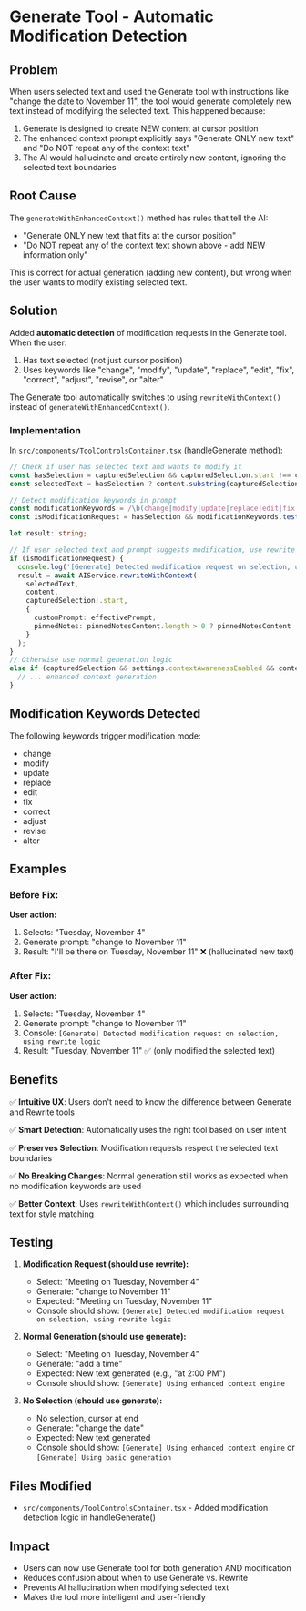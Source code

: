 # Generate Tool - Automatic Modification Detection

## Problem

When users selected text and used the Generate tool with instructions like "change the date to November 11", the tool would generate completely new text instead of modifying the selected text. This happened because:

1. Generate is designed to create NEW content at cursor position
2. The enhanced context prompt explicitly says "Generate ONLY new text" and "Do NOT repeat any of the context text"
3. The AI would hallucinate and create entirely new content, ignoring the selected text boundaries

## Root Cause

The `generateWithEnhancedContext()` method has rules that tell the AI:
- "Generate ONLY new text that fits at the cursor position"
- "Do NOT repeat any of the context text shown above - add NEW information only"

This is correct for actual generation (adding new content), but wrong when the user wants to modify existing selected text.

## Solution

Added **automatic detection** of modification requests in the Generate tool. When the user:
1. Has text selected (not just cursor position)
2. Uses keywords like "change", "modify", "update", "replace", "edit", "fix", "correct", "adjust", "revise", or "alter"

The Generate tool automatically switches to using `rewriteWithContext()` instead of `generateWithEnhancedContext()`.

### Implementation

In `src/components/ToolControlsContainer.tsx` (handleGenerate method):

```typescript
// Check if user has selected text and wants to modify it
const hasSelection = capturedSelection && capturedSelection.start !== capturedSelection.end;
const selectedText = hasSelection ? content.substring(capturedSelection.start, capturedSelection.end) : '';

// Detect modification keywords in prompt
const modificationKeywords = /\b(change|modify|update|replace|edit|fix|correct|adjust|revise|alter)\b/i;
const isModificationRequest = hasSelection && modificationKeywords.test(effectivePrompt);

let result: string;

// If user selected text and prompt suggests modification, use rewrite instead
if (isModificationRequest) {
  console.log('[Generate] Detected modification request on selection, using rewrite logic');
  result = await AIService.rewriteWithContext(
    selectedText,
    content,
    capturedSelection!.start,
    {
      customPrompt: effectivePrompt,
      pinnedNotes: pinnedNotesContent.length > 0 ? pinnedNotesContent : undefined,
    }
  );
}
// Otherwise use normal generation logic
else if (capturedSelection && settings.contextAwarenessEnabled && content.trim()) {
  // ... enhanced context generation
}
```

## Modification Keywords Detected

The following keywords trigger modification mode:
- change
- modify
- update
- replace
- edit
- fix
- correct
- adjust
- revise
- alter

## Examples

### Before Fix:
**User action:**
1. Selects: "Tuesday, November 4"
2. Generate prompt: "change to November 11"
3. Result: "I'll be there on Tuesday, November 11" ❌ (hallucinated new text)

### After Fix:
**User action:**
1. Selects: "Tuesday, November 4"
2. Generate prompt: "change to November 11"
3. Console: `[Generate] Detected modification request on selection, using rewrite logic`
4. Result: "Tuesday, November 11" ✅ (only modified the selected text)

## Benefits

✅ **Intuitive UX**: Users don't need to know the difference between Generate and Rewrite tools

✅ **Smart Detection**: Automatically uses the right tool based on user intent

✅ **Preserves Selection**: Modification requests respect the selected text boundaries

✅ **No Breaking Changes**: Normal generation still works as expected when no modification keywords are used

✅ **Better Context**: Uses `rewriteWithContext()` which includes surrounding text for style matching

## Testing

1. **Modification Request (should use rewrite):**
   - Select: "Meeting on Tuesday, November 4"
   - Generate: "change to November 11"
   - Expected: "Meeting on Tuesday, November 11"
   - Console should show: `[Generate] Detected modification request on selection, using rewrite logic`

2. **Normal Generation (should use generate):**
   - Select: "Meeting on Tuesday, November 4"
   - Generate: "add a time"
   - Expected: New text generated (e.g., "at 2:00 PM")
   - Console should show: `[Generate] Using enhanced context engine`

3. **No Selection (should use generate):**
   - No selection, cursor at end
   - Generate: "change the date"
   - Expected: New text generated
   - Console should show: `[Generate] Using enhanced context engine` or `[Generate] Using basic generation`

## Files Modified

- `src/components/ToolControlsContainer.tsx` - Added modification detection logic in handleGenerate()

## Impact

- Users can now use Generate tool for both generation AND modification
- Reduces confusion about when to use Generate vs. Rewrite
- Prevents AI hallucination when modifying selected text
- Makes the tool more intelligent and user-friendly
